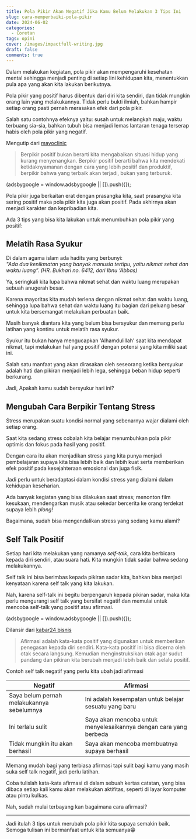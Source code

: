 ```yaml
---
title: Pola Pikir Akan Negatif Jika Kamu Belum Melakukan 3 Tips Ini
slug: cara-memperbaiki-pola-pikir
date: 2024-06-02
categories:
  - Coretan
tags: opini
cover: /images/impactfull-writing.jpg
draft: false
comments: true
---
```

Dalam melakukan kegiatan, pola pikir akan mempengaruhi kesehatan mental sehingga menjadi penting di setiap lini kehidupan kita, menentukkan pula apa yang akan kita lakukan berikutnya.

Pola pikir yang positif harus dibentuk dari diri kita sendiri, dan tidak mungkin orang lain yang melakukannya. Tidak perlu bukti ilmiah, bahkan hampir setiap orang pasti pernah merasakan efek dari pola pikir.

Salah satu contohnya efeknya yaitu: susah untuk melangkah maju, waktu terbuang sia-sia, bahkan tubuh bisa menjadi lemas lantaran tenaga terserap habis oleh pola pikir yang negatif.

Mengutip dari [mayoclinic](https://www.mayoclinic.org/healthy-lifestyle/stress-management/in-depth/positive-thinking/art-20043950)

> Berpikir positif bukan berarti kita mengabaikan situasi hidup yang kurang menyenangkan. Berpikir positif berarti bahwa kita mendekati ketidaknyamanan dengan cara yang lebih positif dan produktif, berpikir bahwa yang terbaik akan terjadi, bukan yang terburuk.

(adsbygoogle = window.adsbygoogle || \[\]).push({});

Pola pikir juga berkaitan erat dengan prasangka kita, saat prasangka kita sering positif maka pola pikir kita juga akan positif. Pada akhirnya akan menjadi karakter dan kepribadian kita.

Ada 3 tips yang bisa kita lakukan untuk menumbuhkan pola pikir yang positif:

## Melatih Rasa Syukur

Di dalam agama islam ada hadits yang berbunyi:  
_"Ada dua kenikmatan yang banyak manusia tertipu, yaitu nikmat sehat dan waktu luang”. (HR. Bukhari no. 6412, dari Ibnu ‘Abbas)_

Ya, seringkali kita lupa bahwa nikmat sehat dan waktu luang merupakan sebuah anugerah besar.

Karena mayoritas kita mudah terlena dengan nikmat sehat dan waktu luang, sehingga lupa bahwa sehat dan waktu luang itu bagian dari peluang besar untuk kita bersemangat melakukan perbuatan baik.

Masih banyak diantara kita yang belum bisa bersyukur dan memang perlu latihan yang kontinu untuk melatih rasa syukur.

Syukur itu bukan hanya mengucapkan 'Alhamdulillah' saat kita mendapat nikmat, tapi melakukan hal yang positif dengan potensi yang kita miliki saat ini.

Salah satu manfaat yang akan dirasakan oleh seseorang ketika bersyukur adalah hati dan pikiran menjadi lebih lega, sehingga beban hidup seperti berkurang.

Jadi, Apakah kamu sudah bersyukur hari ini?

## Mengubah Cara Berpikir Tentang Stress

Stress merupakan suatu kondisi normal yang sebenarnya wajar dialami oleh setiap orang.

Saat kita sedang stress cobalah kita belajar menumbuhkan pola pikir optimis dan fokus pada hasil yang positif.

Dengan cara itu akan menjadikan stress yang kita punya menjadi pembelajaran supaya kita bisa lebih baik dan lebih kuat serta memberikan efek positif pada kesejahteraan emosional dan juga fisik.

Jadi perlu untuk beradaptasi dalam kondisi stress yang dialami dalam kehidupan keseharian.

Ada banyak kegiatan yang bisa dilakukan saat stress; menonton film kesukaan, mendengarkan musik atau sekedar bercerita ke orang terdekat supaya lebih _plong_!

Bagaimana, sudah bisa mengendalikan stress yang sedang kamu alami?

## Self Talk Positif

Setiap hari kita melakukan yang namanya _self-talk_, cara kita berbicara kepada diri sendiri, atau suara hati. Kita mungkin tidak sadar bahwa sedang melakukannya.

Self talk ini bisa berimbas kepada pikiran sadar kita, bahkan bisa menjadi kenyataan karena self talk yang kita lakukan.

Nah, karena self-talk ini begitu berpengaruh kepada pikiran sadar, maka kita perlu mengurangi self talk yang bersifat negatif dan memulai untuk mencoba self-talk yang positif atau afirmasi.

(adsbygoogle = window.adsbygoogle || \[\]).push({});

Dilansir dari [kabar24 bisnis](https://kabar24.bisnis.com/read/20230918/79/1696111/apa-itu-afirmasi-pengertian-manfaat-dan-contoh-kalimat-afirmasi)

> Afirmasi adalah kata-kata positif yang digunakan untuk memberikan penegasan kepada diri sendiri. Kata-kata positif ini bisa dicerna oleh otak secara langsung. Kemudian menginstruksikan otak agar sudut pandang dan pikiran kita berubah menjadi lebih baik dan selalu positif.

Contoh self talk negatif yang perlu kita ubah jadi afirmasi

| Negatif | Afirmasi |
| --- | --- |
| Saya belum pernah melakukannya sebelumnya | Ini adalah kesempatan untuk belajar sesuatu yang baru |
| Ini terlalu sulit | Saya akan mencoba untuk menyelesaikannya dengan cara yang berbeda |
| Tidak mungkin itu akan berhasil | Saya akan mencoba membuatnya supaya berhasil |

Memang mudah bagi yang terbiasa afirmasi tapi sulit bagi kamu yang masih suka self talk negatif, jadi perlu latihan.

Coba tulislah kata-kata afirmasi di dalam sebuah kertas catatan, yang bisa dibaca setiap kali kamu akan melakukan aktifitas, seperti di layar komputer atau pintu kulkas.

Nah, sudah mulai terbayang kan bagaimana cara afirmasi?

* * *

Jadi itulah 3 tips untuk merubah pola pikir kita supaya semakin baik.  
Semoga tulisan ini bermanfaat untuk kita semuanya😁